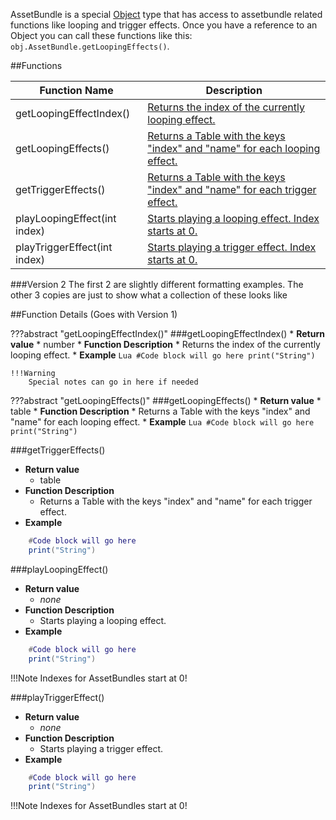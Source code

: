 AssetBundle is a special [Object](object) type that has access to assetbundle related functions like looping and trigger effects. Once you have a reference to an Object you can call these functions like this: `obj.AssetBundle.getLoopingEffects()`.

##Functions

Function Name | Description 
-- | -- 
getLoopingEffectIndex()  |  [Returns the index of the currently looping effect.](#getloopingeffectindex) 
getLoopingEffects()  |  [Returns a Table with the keys "index" and "name" for each looping effect.](#getloopingeffects) 
getTriggerEffects()  |  [Returns a Table with the keys "index" and "name" for each trigger effect.](#gettriggereffects)
playLoopingEffect(int index)  |  [Starts playing a looping effect. Index starts at 0.](#playloopingeffect)
playTriggerEffect(int index)  |  [Starts playing a trigger effect. Index starts at 0.](#playtriggereffect)


###Version 2
The first 2 are slightly different formatting examples. The other 3 copies are just to show what a collection of these looks like





##Function Details (Goes with Version 1)


???abstract "getLoopingEffectIndex()"
	###getLoopingEffectIndex()
	* **Return value**
		* number
	* **Function Description**
	    * Returns the index of the currently looping effect.
	* **Example**
		```Lua
			#Code block will go here
			print("String")
		```
	
	!!!Warning
		Special notes can go in here if needed


???abstract "getLoopingEffects()"
	###getLoopingEffects()
	* **Return value**
		* table
	* **Function Description**
	    * Returns a Table with the keys "index" and "name" for each looping effect.
	* **Example**
		```Lua
			#Code block will go here
			print("String")
		```
		
###getTriggerEffects()

* **Return value**
	* table
* **Function Description**
	* Returns a Table with the keys "index" and "name" for each trigger effect.
* **Example**

```Lua
	#Code block will go here
	print("String")
```

###playLoopingEffect()

* **Return value**
	* *none*
* **Function Description**
	* Starts playing a looping effect.
* **Example**

```Lua
	#Code block will go here
	print("String")
```

!!!Note
	Indexes for AssetBundles start at 0!

###playTriggerEffect()

* **Return value**
	* *none*
* **Function Description**
	* Starts playing a trigger effect.
* **Example**

```Lua
	#Code block will go here
	print("String")
```

!!!Note
	Indexes for AssetBundles start at 0!